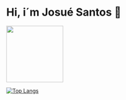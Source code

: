 # Hi, i´m Josué Santos 👋

 <div>
  <a href="https://github.com/josuesantos1">
  <img height="150em" src="https://github-readme-stats.vercel.app/api?username=josuesantos1&show_icons=true&theme=dracula&include_all_commits=true&count_private=true"/>
</div>

 [![Top Langs](https://github-readme-stats.vercel.app/api/top-langs/?username=josuesantos1)](https://github.com/anuraghazra/github-readme-stats)
